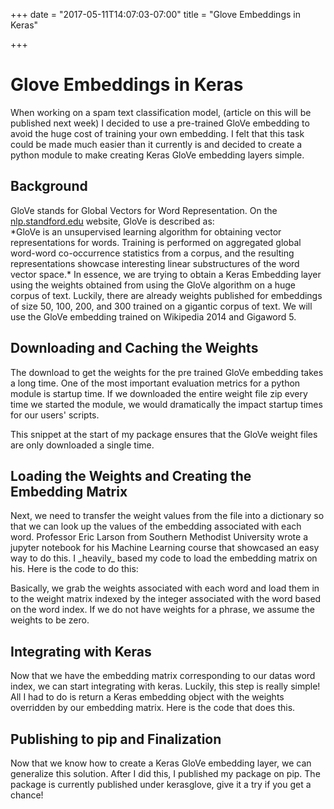 +++
date = "2017-05-11T14:07:03-07:00"
title = "Glove Embeddings in Keras"

+++
<h1>Glove Embeddings in Keras</h1>
When working on a spam text classification model, (article on this will be published next week) I decided to use a pre-trained GloVe embedding to avoid the huge cost of training your own embedding.  I felt that this task could be made much easier than it currently is and decided to create a python module to make creating Keras GloVe embedding layers simple.

<h2>Background</h2>
GloVe stands for Global Vectors for Word Representation.  On the <a href="https://nlp.stanford.edu/projects/glove/">nlp.standford.edu</a> website, GloVe is described as:</br>
*GloVe is an unsupervised learning algorithm for obtaining vector representations for words. Training is performed on aggregated global word-word co-occurrence statistics from a corpus, and the resulting representations showcase interesting linear substructures of the word vector space.*
In essence, we are trying to obtain a Keras Embedding layer using the weights obtained from using the GloVe algorithm on a huge corpus of text.  Luckily, there are already weights published for embeddings of size 50, 100, 200, and 300 trained on a gigantic corpus of text.  We will use the GloVe embedding trained on Wikipedia 2014 and Gigaword 5.

<h2>Downloading and Caching the Weights</h2>
The download to get the weights for the pre trained GloVe embedding takes a long time.  One of the most important evaluation metrics for a python module is startup time.  If we downloaded the entire weight file zip every time we started the module, we would dramatically the impact startup times for our users' scripts.

This snippet at the start of my package ensures that the GloVe weight files are only downloaded a single time.

<script src="https://gist.github.com/LukeWoodSMU/9a712501c7f6f4f64ad31815c331f2b0.js"></script>

<h2>Loading the Weights and Creating the Embedding Matrix</h2>
Next, we need to transfer the weight values from the file into a dictionary so that we can look up the values of the embedding associated with each word.  Professor Eric Larson from Southern Methodist University wrote a jupyter notebook for his Machine Learning course that showcased an easy way to do this.  I _heavily_ based my code to load the embedding matrix on his.  Here is the code to do this:

<script src="https://gist.github.com/LukeWoodSMU/d9f76bf5d63713e60fef2c4de6651aa2.js"></script>

Basically, we grab the weights associated with each word and load them in to the weight matrix indexed by the integer associated with the word based on the word index.  If we do not have weights for a phrase, we assume the weights to be zero.

<h2>Integrating with Keras</h2>
Now that we have the embedding matrix corresponding to our datas word index, we can start integrating with keras.  Luckily, this step is really simple!  All I had to do is return a Keras embedding object with the weights overridden by our embedding matrix.  Here is the code that does this.

<script src="https://gist.github.com/LukeWoodSMU/caa8a18b58f8123237bf3ad8e8d7170d.js"></script>

<h2>Publishing to pip and Finalization</h2>
Now that we know how to create a Keras GloVe embedding layer, we can generalize this solution.  After I did this, I published my package on pip.  The package is currently published under kerasglove, give it a try if you get a chance!
